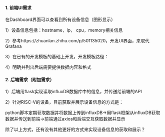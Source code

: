 #### 1. 前端UI需求

在Dashboard界面可以查看到所有设备信息（图形显示）

1）设备信息包括：hostname，ip， cpu，memory相关信息

2）参考https://zhuanlan.zhihu.com/p/501135020，开发UI界面，来取代Grafana

3）在已有的开发模板的基础上开发，开发模板路径：

4）明确并列出后端需要提供数据内容和格式

#### 2. 后端需求（附加需求）

1）后端用flask实现读取influxDB数据库中的信息，并传送给前端的API

2）针对RISC-V的设备，目前获取并展示设备信息的方式是：

python脚本定期获取数据并将数据上传到influxDB->用flask框架从influxDB获取数据并传送到前端->前端通过axios和后端交互获取数据并显示

除了以上方式，还有没有其他更好的方式来实现设备信息的获取和展示？
